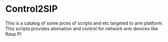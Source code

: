 # Control2SIP
This is a catalog of some pices of scripts and etc targeted to arm platform.
This scripts provides atomation and control for network arm devices like Rasp PI
